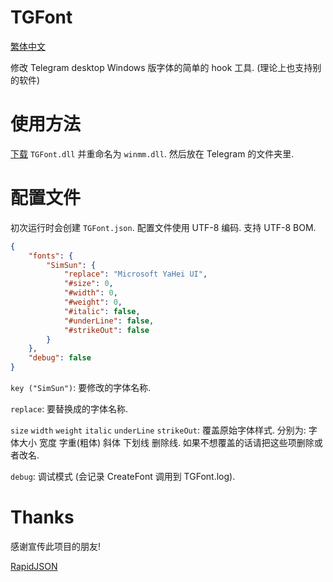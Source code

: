 # TGFont
[繁体中文](README.zh_TW.md)

修改 Telegram desktop Windows 版字体的简单的 hook 工具. (理论上也支持别的软件)

# 使用方法
[下载](https://github.com/ysc3839/TGFont/releases) `TGFont.dll` 并重命名为 `winmm.dll`. 然后放在 Telegram 的文件夹里.

# 配置文件
初次运行时会创建 `TGFont.json`. 配置文件使用 UTF-8 编码. 支持 UTF-8 BOM.
```json
{
    "fonts": {
        "SimSun": {
            "replace": "Microsoft YaHei UI",
            "#size": 0,
            "#width": 0,
            "#weight": 0,
            "#italic": false,
            "#underLine": false,
            "#strikeOut": false
        }
    },
    "debug": false
}
```
`key ("SimSun")`: 要修改的字体名称.

`replace`: 要替换成的字体名称.

`size` `width` `weight` `italic` `underLine` `strikeOut`: 覆盖原始字体样式. 分别为: 字体大小 宽度 字重(粗体) 斜体 下划线 删除线. 如果不想覆盖的话请把这些项删除或者改名.

`debug`: 调试模式 (会记录 CreateFont 调用到 TGFont.log).

# Thanks
感谢宣传此项目的朋友!

[RapidJSON](http://rapidjson.org/)
